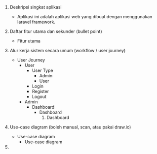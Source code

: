 

1. Deskripsi singkat aplikasi
    - Aplikasi ini adalah aplikasi web yang dibuat dengan menggunakan laravel framework.

2. Daftar fitur utama dan sekunder (bullet point)
    - Fitur utama

3. Alur kerja sistem secara umum (workflow / user journey)
    - User Journey
        - User
            - User Type
                - Admin
                - User
            - Login
            - Register
            - Logout
        - Admin
            - Dashboard
                - Dashboard
                    1. Dashboard

4. Use-case diagram (boleh manual, scan, atau pakai draw\.io)
    - Use-case diagram
        - Use-case diagram

5. 
